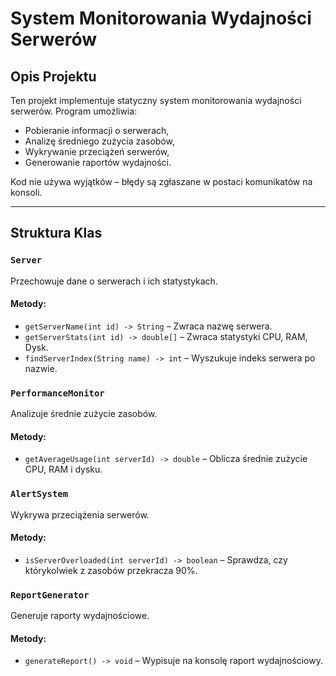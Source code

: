 # System Monitorowania Wydajności Serwerów

## Opis Projektu
Ten projekt implementuje statyczny system monitorowania wydajności serwerów. Program umożliwia:
- Pobieranie informacji o serwerach,
- Analizę średniego zużycia zasobów,
- Wykrywanie przeciążeń serwerów,
- Generowanie raportów wydajności.

Kod nie używa wyjątków – błędy są zgłaszane w postaci komunikatów na konsoli.

---

## Struktura Klas

### `Server`
Przechowuje dane o serwerach i ich statystykach.

#### Metody:
- `getServerName(int id) -> String` – Zwraca nazwę serwera.
- `getServerStats(int id) -> double[]` – Zwraca statystyki CPU, RAM, Dysk.
- `findServerIndex(String name) -> int` – Wyszukuje indeks serwera po nazwie.

### `PerformanceMonitor`
Analizuje średnie zużycie zasobów.

#### Metody:
- `getAverageUsage(int serverId) -> double` – Oblicza średnie zużycie CPU, RAM i dysku.

### `AlertSystem`
Wykrywa przeciążenia serwerów.

#### Metody:
- `isServerOverloaded(int serverId) -> boolean` – Sprawdza, czy którykolwiek z zasobów przekracza 90%.

### `ReportGenerator`
Generuje raporty wydajnościowe.

#### Metody:
- `generateReport() -> void` – Wypisuje na konsolę raport wydajnościowy.

